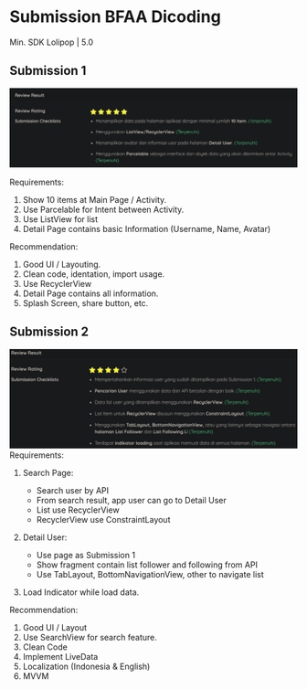 # Submission BFAA Dicoding

Min. SDK Lolipop | 5.0

## Submission 1
![First Submission](git_asset/star_submission_1.png)

Requirements:
1. Show 10 items at Main Page / Activity.
1. Use Parcelable for Intent between Activity.
1. Use ListView for list
1. Detail Page contains basic Information (Username, Name, Avatar)

Recommendation:
1. Good UI / Layouting.
1. Clean code, identation, import usage.
1. Use RecyclerView
1. Detail Page contains all information.
1. Splash Screen, share button, etc.

## Submission 2
![Second Submission](git_asset/star_submission_2.png)
Requirements:
1. Search Page:
    - Search user by API
    - From search result, app user can go to Detail User
    - List use RecyclerView
    - RecyclerView use ConstraintLayout

2. Detail User:
    - Use page as Submission 1
    - Show fragment contain list follower and following from API
    - Use TabLayout, BottomNavigationView, other to navigate list

3. Load Indicator while load data.

Recommendation:
1. Good UI / Layout
1. Use SearchView for search feature.
1. Clean Code
1. Implement LiveData
1. Localization (Indonesia & English)
1. MVVM
